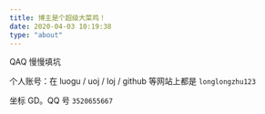 ```yaml
---
title: 博主是个超级大菜鸡！
date: 2020-04-03 10:19:38
type: "about"
---
```


QAQ 慢慢填坑

个人账号：在 luogu / uoj / loj / github 等网站上都是 `longlongzhu123`

坐标 GD。QQ 号 `3520655667`